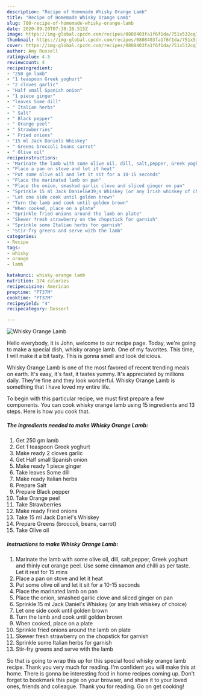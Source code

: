 ```yaml
---
description: "Recipe of Homemade Whisky Orange Lamb"
title: "Recipe of Homemade Whisky Orange Lamb"
slug: 700-recipe-of-homemade-whisky-orange-lamb
date: 2020-09-20T07:38:26.515Z
image: https://img-global.cpcdn.com/recipes/0808403fa1f6f1da/751x532cq70/whisky-orange-lamb-recipe-main-photo.jpg
thumbnail: https://img-global.cpcdn.com/recipes/0808403fa1f6f1da/751x532cq70/whisky-orange-lamb-recipe-main-photo.jpg
cover: https://img-global.cpcdn.com/recipes/0808403fa1f6f1da/751x532cq70/whisky-orange-lamb-recipe-main-photo.jpg
author: Amy Russell
ratingvalue: 4.5
reviewcount: 4
recipeingredient:
- "250 gm lamb"
- "1 teaspoon Greek yoghurt"
- "2 cloves garlic"
- "Half small Spanish onion"
- "1 piece ginger"
- "leaves Some dill"
- " Italian herbs"
- " Salt"
- " Black pepper"
- " Orange peel"
- " Strawberries"
- " Fried onions"
- "15 ml Jack Daniels Whiskey"
- " Greens broccoli beans carrot"
- " Olive oil"
recipeinstructions:
- "Marinate the lamb with some olive oil, dill, salt,pepper, Greek yoghurt and thinly cut orange peel. Use some cinnamon and chilli as per taste. Let it rest for 15 mins"
- "Place a pan on stove and let it heat"
- "Put some olive oil and let it sit for a 10-15 seconds"
- "Place the marinated lamb on pan"
- "Place the onion, smashed garlic clove and sliced ginger on pan"
- "Sprinkle 15 ml Jack Daniel&#39;s Whiskey (or any Irish whiskey of choice)"
- "Let one side cook until golden brown"
- "Turn the lamb and cook until golden brown"
- "When cooked, place on a plate"
- "Sprinkle fried onions around the lamb on plate"
- "Skewer fresh strawberry on the chopstick for garnish"
- "Sprinkle some Italian herbs for garnish"
- "Stir-fry greens and serve with the lamb"
categories:
- Recipe
tags:
- whisky
- orange
- lamb

katakunci: whisky orange lamb 
nutrition: 174 calories
recipecuisine: American
preptime: "PT37M"
cooktime: "PT37M"
recipeyield: "4"
recipecategory: Dessert

---
```



![Whisky Orange Lamb](https://img-global.cpcdn.com/recipes/0808403fa1f6f1da/751x532cq70/whisky-orange-lamb-recipe-main-photo.jpg)

Hello everybody, it is John, welcome to our recipe page. Today, we're going to make a special dish, whisky orange lamb. One of my favorites. This time, I will make it a bit tasty. This is gonna smell and look delicious.



Whisky Orange Lamb is one of the most favored of recent trending meals on earth. It's easy, it's fast, it tastes yummy. It's appreciated by millions daily. They're fine and they look wonderful. Whisky Orange Lamb is something that I have loved my entire life.


To begin with this particular recipe, we must first prepare a few components. You can cook whisky orange lamb using 15 ingredients and 13 steps. Here is how you cook that.

<!--inarticleads1-->

##### The ingredients needed to make Whisky Orange Lamb:

1. Get 250 gm lamb
1. Get 1 teaspoon Greek yoghurt
1. Make ready 2 cloves garlic
1. Get Half small Spanish onion
1. Make ready 1 piece ginger
1. Take leaves Some dill
1. Make ready  Italian herbs
1. Prepare  Salt
1. Prepare  Black pepper
1. Take  Orange peel
1. Take  Strawberries
1. Make ready  Fried onions
1. Take 15 ml Jack Daniel&#39;s Whiskey
1. Prepare  Greens (broccoli, beans, carrot)
1. Take  Olive oil




<!--inarticleads2-->

##### Instructions to make Whisky Orange Lamb:

1. Marinate the lamb with some olive oil, dill, salt,pepper, Greek yoghurt and thinly cut orange peel. Use some cinnamon and chilli as per taste. Let it rest for 15 mins
1. Place a pan on stove and let it heat
1. Put some olive oil and let it sit for a 10-15 seconds
1. Place the marinated lamb on pan
1. Place the onion, smashed garlic clove and sliced ginger on pan
1. Sprinkle 15 ml Jack Daniel&#39;s Whiskey (or any Irish whiskey of choice)
1. Let one side cook until golden brown
1. Turn the lamb and cook until golden brown
1. When cooked, place on a plate
1. Sprinkle fried onions around the lamb on plate
1. Skewer fresh strawberry on the chopstick for garnish
1. Sprinkle some Italian herbs for garnish
1. Stir-fry greens and serve with the lamb




So that is going to wrap this up for this special food whisky orange lamb recipe. Thank you very much for reading. I'm confident you will make this at home. There is gonna be interesting food in home recipes coming up. Don't forget to bookmark this page on your browser, and share it to your loved ones, friends and colleague. Thank you for reading. Go on get cooking!
